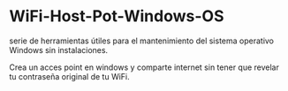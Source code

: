 # WiFi-Host-Pot-Windows-OS

serie de herramientas útiles para el mantenimiento del sistema operativo Windows sin instalaciones.

Crea un acces point en windows y comparte internet sin tener que revelar tu contraseña original de tu WiFi.
